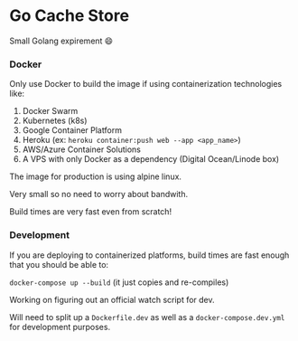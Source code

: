 # Go Cache Store

Small Golang expirement :smile:

### Docker

Only use Docker to build the image if using containerization technologies like:

1. Docker Swarm
2. Kubernetes (k8s)
3. Google Container Platform
4. Heroku (ex: `heroku container:push web --app <app_name>`)
5. AWS/Azure Container Solutions
6. A VPS with only Docker as a dependency (Digital Ocean/Linode box)

The image for production is using alpine linux.

Very small so no need to worry about bandwith.

Build times are very fast even from scratch!

### Development

If you are deploying to containerized platforms, build times are fast enough that you should be able to:

`docker-compose up --build` (it just copies and re-compiles)

Working on figuring out an official watch script for dev.

Will need to split up a `Dockerfile.dev` as well as a `docker-compose.dev.yml` for development purposes.
